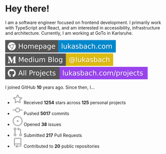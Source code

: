 # Hey there!

I am a software engineer focused on frontend development. I primarily work with TypeScript and React, and am interested in accessibility, infrastructure and architecture. Currently, I am working at GoTo in Karlsruhe.

[![Homepage](./icons/homepage.svg)](https://lukasbach.com)
[![Medium Blog](./icons/medium.svg)](https://medium.com/@lukasbach)
[![My Projects](./icons/projects.svg)](https://lukasbach.com/projects)

I joined GitHub **10** years ago. Since then, I...

- ![](./icons/star.svg) Received **1254** stars across **125** personal projects
- ![](./icons/commit.svg) Pushed **5017** commits
- ![](./icons/issues.svg) Opened **38** issues
- ![](./icons/pr.svg) Submitted **217** Pull Requests
- ![](./icons/repo.svg) Contributed to **20** public repositories

